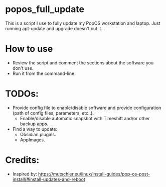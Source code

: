 # popos_full_update
This is a script I use to fully update my PopOS workstation and laptop. Just running apt-update and upgrade doesn't cut it...

# How to use
- Review the script and comment the sections about the software you don't use. 
- Run it from the command-line.

# TODOs:
- Provide config file to enable/disable software and provide configuration (path of config files, parameters, etc..).
  * Enable/disable automatic snapshot with Timeshift and/or other backup apps.
- Find a way to update:
  * Obsidian plugins.
  * AppImages.

# Credits:
  * Inspired by: https://mutschler.eu/linux/install-guides/pop-os-post-install/#install-updates-and-reboot

